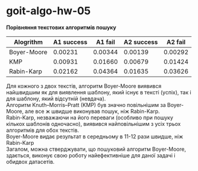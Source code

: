 # goit-algo-hw-05

**Порівняння текстових алгоритмів пошуку**

|Alogrithm           | A1 success | A1 fail    | A2 success | A2 fail   |
|------------------- | ---------- | ---------- | ---------- | ----------|
|Boyer-Moore         | 0.00231    | 0.00344    | 0.00139    | 0.00292   |
|KMP                 | 0.00931    | 0.01660    | 0.00679    | 0.01424   |
|Rabin-Karp          | 0.02162    | 0.04364    | 0.01635    | 0.03626   |

Для кожного з двох текстів, алгоритм Boyer-Moore виявився найшвидшим як для виявлення шаблону, який існує в тексті (успіх), так і для шаблону, який відсутній (невдача). \
Алгоритм Knuth–Morris–Pratt (KMP) був значно повільнішим за Boyer-Moore, але все ж швидше виконував пошук, ніж Rabin-Karp. \
Rabin-Karp, незважаючи на його переваги (особливо при пошуку кількох шаблонів одночасно), виявився найповільнішим з усіх трьох алгоритмів для обох текстів. \
Boyer-Moore видає результат в середньому в 11-12 рази швидше, ніж Rabin-Karp \
Загалом, можна стверджувати, що пошуковий алгоритм Boyer-Moore, здається, виконує свою роботу найефективніше для даної задачі і обидвох датасетів.